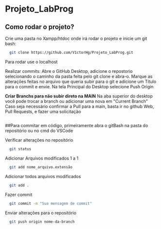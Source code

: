 # Projeto_LabProg

## Como rodar o projeto?

Crie uma pasta no Xampp/htdoc onde irá rodar o projeto e inicie um git bash:

```bash
  git clone https://github.com/V1ctorHg/Projeto_LabProg.git
```

Para rodar use o localhost

Realizar commits: Abre o GitHub Desktop, adicione o repostorio selecionando o caminho da pasta feita pelo git clone e abra-o.
Marque as alterações feitas no arquivo que queria subir para o git e adicione um Título para o commit e envie.
Na tela Principal do Desktop selecione Push Origin

**Criar Branchs para não subir direto na MAIN**
Na aba superior do desktop você pode trocar a branch ou adicionar uma nova em "Current Branch"
Caso seja necessário confirmar a Pull para a main, basta ir no github Web, Pull Requests, e fazer uma solicitação

##

##Para commitar em código, primeiramente abra o gitBash na pasta do repositório ou no cmd do VSCode

Verificar alterações no repositório

```bash
  git status
```

Adicionar Arquivos modificados 1 a 1

```bash
  git add nome_arquivo.extensão
```

Adicionar todos arquivos modificados

```bash
  git add .
```

Fazer commit

```bash
  git commit -m "Sua mensagem de commit"
```

Enviar alterações para o repositório

```bash
  git push origin nome-da-branch
```

